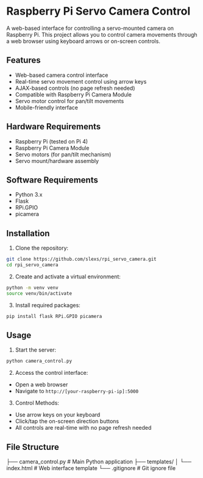 # Raspberry Pi Servo Camera Control

A web-based interface for controlling a servo-mounted camera on Raspberry Pi. This project allows you to control camera movements through a web browser using keyboard arrows or on-screen controls.

## Features

- Web-based camera control interface
- Real-time servo movement control using arrow keys
- AJAX-based controls (no page refresh needed)
- Compatible with Raspberry Pi Camera Module
- Servo motor control for pan/tilt movements
- Mobile-friendly interface

## Hardware Requirements

- Raspberry Pi (tested on Pi 4)
- Raspberry Pi Camera Module
- Servo motors (for pan/tilt mechanism)
- Servo mount/hardware assembly

## Software Requirements

- Python 3.x
- Flask
- RPi.GPIO
- picamera

## Installation

1. Clone the repository:
```bash
git clone https://github.com/slexs/rpi_servo_camera.git
cd rpi_servo_camera
```

2. Create and activate a virtual environment:
```bash
python -m venv venv
source venv/bin/activate
```

3. Install required packages:
```bash
pip install flask RPi.GPIO picamera
```

## Usage

1. Start the server:
```bash
python camera_control.py
```

2. Access the control interface:
- Open a web browser
- Navigate to `http://[your-raspberry-pi-ip]:5000`

3. Control Methods:
- Use arrow keys on your keyboard
- Click/tap the on-screen direction buttons
- All controls are real-time with no page refresh needed

## File Structure
├── camera_control.py # Main Python application 
├── templates/ 
│ └── index.html # Web interface template 
└── .gitignore # Git ignore file
